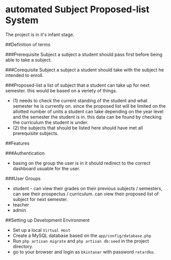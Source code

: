 # automated Subject Proposed-list System

The project is in it's infant stage.

##Definition of terms

###Prerequisite Subject
a subject a student should pass first before being able to take a subject.

###Corequisite Subject
a subject a student should take with the subject he intended to enroll.

###Proposed-list
a list of subject that a student can take up for next semester. this would be based on a veriety of things.
 - (1) needs to check the current standing of the student and what semester he is currently on. since the proposed list will be limited on the allotted number of units a student can take depending on the year level and the semester the student is in. this data can be found by checking the curriculum the student is under.
 - (2) the subjects that should be listed here should have met all prerequisite subjects.

##Features

###Authentication
- basing on the group the user is in it should redirect to the correct dashboard usuable for the user.

###User Groups
 - student - can view their grades on their previous subjects / semesters, can see their prospectus / curriculum. can view their proposed list of subject for next semester.
 - teacher
 - admin

##Setting up Development Environment
- Set up a local `Virtual Host`
- Create a MySQL database based on the `app/config/database.php`
- Run `php artisan migrate` and `php artisan db:seed` in the project directory.
- go to your browser and login as `bkintanar` with password `retardko`.